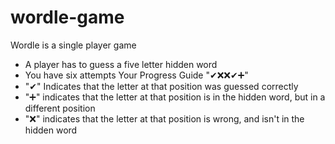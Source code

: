 # wordle-game
Wordle is a single player game
* A player has to guess a five letter hidden word
* You have six attempts
Your Progress Guide "✔❌❌✔➕"
* "✔" Indicates that the letter at that position was     guessed correctly
* "➕" indicates that the letter at that position is in   the hidden word, but in a different position
* "❌" indicates that the letter at that position is wrong, and isn't in the hidden word